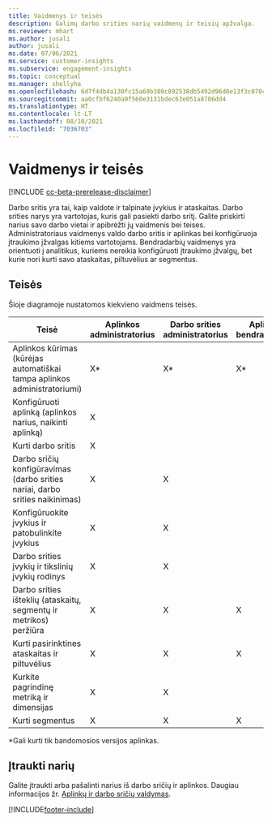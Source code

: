 ```yaml
---
title: Vaidmenys ir teisės
description: Galimų darbo srities narių vaidmenų ir teisių apžvalga.
ms.reviewer: mhart
ms.author: jusali
author: jusali
ms.date: 07/06/2021
ms.service: customer-insights
ms.subservice: engagement-insights
ms.topic: conceptual
ms.manager: shellyha
ms.openlocfilehash: 6d7f4db4a130fc15a69b380c892538db5492d96d8e13f3c070c6a6b9bd098371
ms.sourcegitcommit: aa0cfbf6240a9f560e3131bdec63e051a8786dd4
ms.translationtype: HT
ms.contentlocale: lt-LT
ms.lasthandoff: 08/10/2021
ms.locfileid: "7036703"
---
```

# <a name="roles-and-permissions"></a>Vaidmenys ir teisės

[!INCLUDE [cc-beta-prerelease-disclaimer](includes/cc-beta-prerelease-disclaimer.md)]

Darbo sritis yra tai, kaip valdote ir talpinate įvykius ir ataskaitas. Darbo srities narys yra vartotojas, kuris gali pasiekti darbo sritį. Galite priskirti narius savo darbo vietai ir apibrėžti jų vaidmenis bei teises. Administratoriaus vaidmenys valdo darbo sritis ir aplinkas bei konfigūruoja įtraukimo įžvalgas kitiems vartotojams. Bendradarbių vaidmenys yra orientuoti į analitikus, kuriems nereikia konfigūruoti įtraukimo įžvalgų, bet kurie nori kurti savo ataskaitas, piltuvėlius ar segmentus.

## <a name="permissions"></a>Teisės
  
Šioje diagramoje nustatomos kiekvieno vaidmens teisės. 

| Teisė | Aplinkos administratorius | Darbo srities administratorius | Aplinkos bendraautorius | Darbo srities bendraautorius | 
|--|--|--|--|--|
| Aplinkos kūrimas (kūrėjas automatiškai tampa aplinkos administratoriumi) | X* | X* | X* | X* |  
| Konfigūruoti aplinką (aplinkos narius, naikinti aplinką) | X |  |  |  |  
| Kurti darbo sritis | X |  |  |  |  
| Darbo sričių konfigūravimas (darbo srities nariai, darbo srities naikinimas) | X | X |  |  |  
| Konfigūruokite įvykius ir patobulinkite įvykius | X | X | |  |  
| Darbo srities įvykių ir tikslinių įvykių rodinys | X | X | |  |  
| Darbo srities išteklių (ataskaitų, segmentų ir metrikos) peržiūra| X | X | X | X |  
| Kurti pasirinktines ataskaitas ir piltuvėlius | X | X | X | X |  
| Kurkite pagrindinę metriką ir dimensijas| X | X |  |  |  
| Kurti segmentus| X | X | X | X |  

*Gali kurti tik bandomosios versijos aplinkas. 

## <a name="add-members"></a>Įtraukti narių

Galite įtraukti arba pašalinti narius iš darbo sričių ir aplinkos. Daugiau informacijos žr. [Aplinkų ir darbo sričių valdymas](manage-environments-workspaces.md).


[!INCLUDE[footer-include](../includes/footer-banner.md)]
